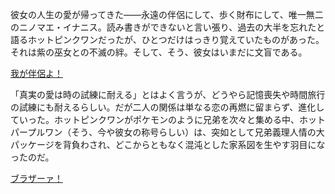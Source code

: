 <!-- title: 再びの伴侶 -->
<!-- relationship: Marriage -->

彼女の人生の愛が帰ってきた――永遠の伴侶にして、歩く財布にして、唯一無二のニノマエ・イナニス。読み書きができないと言い張り、過去の大半を忘れたと語るホットピンクワンだったが、ひとつだけはっきり覚えていたものがあった。それは紫の巫女との不滅の絆。そして、そう、彼女はいまだに文盲である。

[我が伴侶よ！](#embed:https://www.youtube.com/live/xzAqu4vkY7I?si=B3Wm0ShbVT7Ro2YV&t=2695)

「真実の愛は時の試練に耐える」とはよく言うが、どうやら記憶喪失や時間旅行の試練にも耐えるらしい。だが二人の関係は単なる恋の再燃に留まらず、進化していった。ホットピンクワンがポケモンのように兄弟を次々と集める中、ホットパープルワン（そう、今や彼女の称号らしい）は、突如として兄弟義理人情の大パッケージを背負わされ、どこからともなく混沌とした家系図を生やす羽目になったのだ。

[ブラザーァ！](#embed:https://www.youtube.com/live/xzAqu4vkY7I?si=BV7_4cfSmWxE_zhz&t=6656)
